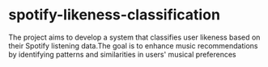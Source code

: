 # spotify-likeness-classification
The project aims to develop a system that classifies user likeness based on their Spotify listening data.The goal is to enhance music recommendations by identifying patterns and similarities in users' musical preferences
